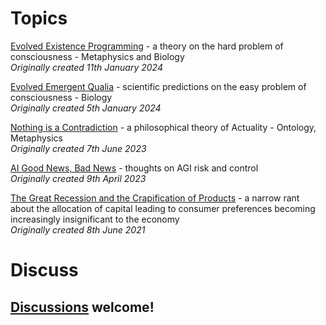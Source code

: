 # Topics

[Evolved Existence Programming](Evolved%20Existence%20Programming.md) - a theory on the hard problem of consciousness - Metaphysics and Biology
<br>*Originally created 11th January 2024*

[Evolved Emergent Qualia](Evolved%20Emergent%20Qualia.md) - scientific predictions on the easy problem of consciousness - Biology
<br>*Originally created 5th January 2024*

[Nothing is a Contradiction](Nothing%20is%20a%20Contradiction.md) - a philosophical theory of Actuality - Ontology, Metaphysics
<br>*Originally created 7th June 2023*

[AI Good News, Bad News](AI%20Good%20News%2c%20Bad%20News.md) - thoughts on AGI risk and control
<br>*Originally created 9th April 2023*

[The Great Recession and the Crapification of Products](The%20Great%20Recession%20and%20the%20Crapification%20of%20Products.md) - a narrow rant about the allocation of capital leading to consumer preferences becoming increasingly insignificant to the economy
<br>*Originally created 8th June 2021*

# Discuss

## [Discussions](https://github.com/aliclark/the_wooden_sword/discussions) welcome!

